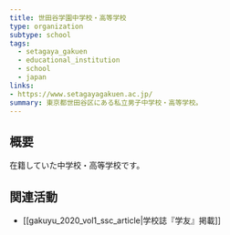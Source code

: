 ```yaml
---
title: 世田谷学園中学校・高等学校
type: organization
subtype: school
tags:
  - setagaya_gakuen
  - educational_institution
  - school
  - japan
links:
- https://www.setagayagakuen.ac.jp/
summary: 東京都世田谷区にある私立男子中学校・高等学校。
---
```

## 概要
在籍していた中学校・高等学校です。

## 関連活動
- [[gakuyu_2020_vol1_ssc_article|学校誌『学友』掲載]] 